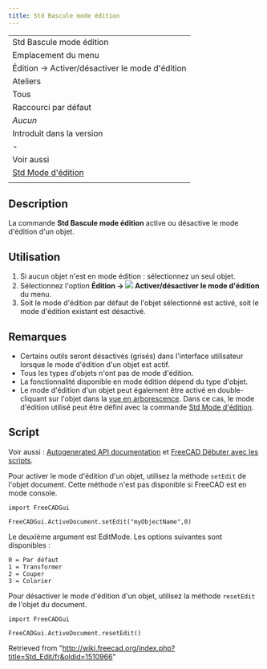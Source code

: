 ```yaml
---
title: Std Bascule mode édition
---
```

|  |
| --- |
| Std Bascule mode édition |
| Emplacement du menu |
| Édition → Activer/désactiver le mode d'édition |
| Ateliers |
| Tous |
| Raccourci par défaut |
| *Aucun* |
| Introduit dans la version |
| - |
| Voir aussi |
| [Std Mode d'édition](/Std_UserEditMode/fr "Std UserEditMode/fr") |
|  |

## Description

La commande **Std Bascule mode édition** active ou désactive le mode d'édition d'un objet.

## Utilisation

1. Si aucun objet n'est en mode édition : sélectionnez un seul objet.
2. Sélectionnez l'option **Édition → ![](/images/Std_Edit.svg) Activer/désactiver le mode d'édition** du menu.
3. Soit le mode d'édition par défaut de l'objet sélectionné est activé, soit le mode d'édition existant est désactivé.

## Remarques

* Certains outils seront désactivés (grisés) dans l'interface utilisateur lorsque le mode d'édition d'un objet est actif.
* Tous les types d'objets n'ont pas de mode d'édition.
* La fonctionnalité disponible en mode édition dépend du type d'objet.
* Le mode d'édition d'un objet peut également être activé en double-cliquant sur l'objet dans la [vue en arborescence](/Tree_view/fr "Tree view/fr"). Dans ce cas, le mode d'édition utilisé peut être défini avec la commande [Std Mode d'édition](/Std_UserEditMode/fr "Std UserEditMode/fr").

## Script

Voir aussi : [Autogenerated API documentation](https://freecad.github.io/SourceDoc/) et [FreeCAD Débuter avec les scripts](/FreeCAD_Scripting_Basics/fr "FreeCAD Scripting Basics/fr").

Pour activer le mode d'édition d'un objet, utilisez la méthode `setEdit` de l'objet document. Cette méthode n'est pas disponible si FreeCAD est en mode console.

```
import FreeCADGui

FreeCADGui.ActiveDocument.setEdit("myObjectName",0)

```

Le deuxième argument est EditMode. Les options suivantes sont disponibles :

```
0 = Par défaut
1 = Transformer
2 = Couper
3 = Colorier

```

Pour désactiver le mode d'édition d'un objet, utilisez la méthode `resetEdit` de l'objet du document.

```
import FreeCADGui

FreeCADGui.ActiveDocument.resetEdit()

```

Retrieved from "<http://wiki.freecad.org/index.php?title=Std_Edit/fr&oldid=1510966>"